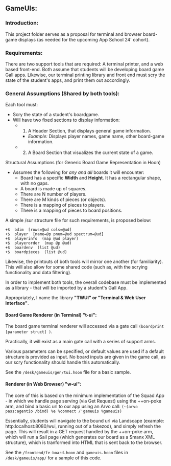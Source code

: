 ## GameUIs:

### Introduction:

This project folder serves as a proposal for terminal and browser board-game displays (as needed for the upcoming App School 24' cohort).

### Requirements:

There are two support tools that are required: A terminal printer, and a web based front-end.  Both assume that students will be developing board game Gall apps.  Likewise, our terminal printing library and front end must scry the state of the student's apps, and print them out accordingly.

### General Assumptions (Shared by both tools):

Each tool must:

- Scry the state of a student's boardgame.
- Will have two fixed sections to display information:
    - 1) A Header Section, that displays general game information.
        - *Example:* Displays player names, game name, other board-game information.
    - 2) A Board Section that visualizes the current state of a game.

Structural Assumptions (for Generic Board Game Representation in Hoon)
- Assumes the following for *any and all* boards it will encounter:
    - Board has a specific **Width** and **Height**. It has a rectangular shape, with no gaps.
    - A board is made up of squares.
    - There are N number of players.
    - There are M kinds of pieces (or objects).
    - There is a mapping of pieces to players.
    - There is a mapping of pieces to board positions.

A simple /sur structure file for such requirements, is proposed below:

```
+$  bdim  [rows=@ud cols=@ud]
+$  player  [name=@p pnum=@ud spectrum=@ud]
+$  playerinfo  (map @ud player)
+$  playerorder  (map @p @ud)
+$  boardenv  (list @ud)
+$  boardpieces  (list @ud)
```

Likewise, the printouts of both tools will mirror one another (for familiarity). This will also allow for some shared code (such as, with the scrying functionality and data filtering).

In order to implement both tools, the overall codebase must be implemented as a library - that will be imported by a student's Gall App. 

Appropriately, I name the library **"TWUI" or "Terminal & Web User Interface"**.

#### Board Game Renderer (in Terminal) "t-ui":

The board game terminal renderer will accessed via a gate call `(boardprint [parameter struct] )`.

Practically, it will exist as a main gate call with a series of support arms.

Various parameters can be specified, or default values are used if a default structure is provided as input.  No board inputs are given in the game call, as our scry functionality should handle this automatically.

See the `/desk/gameuis/gen/tui.hoon` file for a basic sample.

#### Renderer (in Web Browser) "w-ui":

The core of this is based on the minimum implementation of the Squad App - in which we handle page serving (via Get Request) using the ++on-poke arm, and bind a basic url to our app using an Arvo call:  `(~(arvo pass:agentio /bind) %e %connect /'gameuis %gameuis)`

Essentially, students will navigate to the bound url via Landscape (example: http:localhost:8080/wui, running out of a fakezod), and simply refresh the page.  This will result in a GET request handled by the ++on-poke arm, which will run a Sail page (which generates our board as a $manx XML structure), which is tranformed into HTML that is sent back to the browser.

See the `/frontend/fe-board.hoon` and `gameuis.hoon` files in `/desk/gameuis/app/` for a sample of this code.
